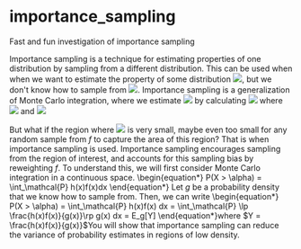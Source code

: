 # importance_sampling
Fast and fun investigation of importance sampling

Importance sampling is a technique for estimating properties of one distribution by sampling from a different distribution. This can be used when when we want to estimate the property of some distribution <img src="https://render.githubusercontent.com/render/math?math=f">, but we don't know how to sample from <img src="https://render.githubusercontent.com/render/math?math=f">. Importance sampling is a generalization of Monte Carlo integration, where we estimate <img src="https://render.githubusercontent.com/render/math?math=P(X > \alpha)"> by calculating 
<img src="https://render.githubusercontent.com/render/math?math=P(X > \alpha) = \frac{1}{N}\sum_{i=1}^n h(X_i)">
where <img src="https://render.githubusercontent.com/render/math?math=X_1, \dotsc, X_N \sim f"> and 
<img src="https://render.githubusercontent.com/render/math?math=h(X_i) = \begin{cases} 1 \hspace{0.5cm } X_i > \alpha \\ 0 \hspace{0.5cm } X_i \leq \alpha \end{cases}">


But what if the region where <img src="https://render.githubusercontent.com/render/math?math=X > \alpha"> is very small, maybe even too small for any random sample from $f$ to capture the area of this region? That is when importance sampling is used. Importance sampling encourages sampling from the region of interest, and accounts for this sampling bias by reweighting $f$. To understand this, we will first consider Monte Carlo integration in a continuous space. 
\begin{equation*}
    P(X > \alpha) = \int_\mathcal{P} h(x)f(x)dx 
\end{equation*}
Let $g$ be a probability density that we know how to sample from. Then, we can write
\begin{equation*}
    P(X > \alpha) = \int_\mathcal{P} h(x)f(x) dx = \int_\mathcal{P} \lp \frac{h(x)f(x)}{g(x)}\rp g(x) dx = E_g[Y]
\end{equation*}where $Y = \frac{h(x)f(x)}{g(x)}$You will show that importance sampling can reduce the variance of probability estimates in regions of low density. 
